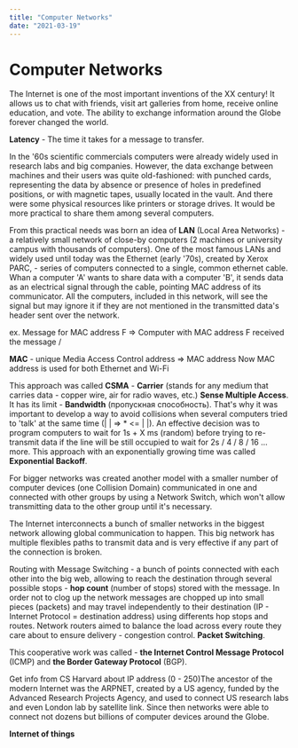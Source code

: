 ```yaml
---
title: "Computer Networks"
date: "2021-03-19"
---
```


# Computer Networks

The Internet is one of the most important inventions of the XX century! It allows us to chat with friends, visit art galleries from home, receive online education, and vote. The ability to exchange information around the Globe forever changed the world.

**Latency** - The time it takes for a message to transfer.

In the '60s scientific commercials computers were already widely used in research labs and big companies. However, the data exchange between machines and their users was quite old-fashioned:  with punched cards, representing the data by absence or presence of holes in predefined positions, or with magnetic tapes, usually located in the vault. And there were some physical resources like printers or storage drives. It would be more practical to share them among several computers. 

From this practical needs was born an idea of **LAN** (Local Area Networks) - a relatively small network of close-by computers (2 machines or university campus with thousands of computers). One of the most famous LANs and widely used until today was the Ethernet (early '70s), created by Xerox PARC, - series of computers connected to a single, common ethernet cable. Whan a computer 'A' wants to share data with a computer 'B', it sends data as an electrical signal through the cable, pointing MAC address of its communicator. All the computers, included in this network, will see the signal but may ignore it if they are not mentioned in the transmitted data's header sent over the network.

ex. Message for MAC address F => Computer with MAC address F received the message \/

**MAC** - unique Media Access Control address => MAC address
Now MAC address is used for both Ethernet and Wi-Fi

This approach was called **CSMA** - **Carrier** (stands for any medium that carries data - copper wire, air for radio waves, etc.) **Sense Multiple Access**. It has its limit - **Bandwidth** (пропускная способность). That's why it was important to develop a way to avoid collisions when several computers tried to 'talk' at the same time (| | => * <= | |). An effective decision was to program computers to wait for 1s + X ms (random) before trying to re-transmit data if the line will be still occupied to wait for 2s / 4 / 8 / 16 ... more. This approach with an exponentially growing time was called **Exponential Backoff**.

For bigger networks was created another model with a smaller number of computer devices (one Collision Domain) communicated in one and connected with other groups by using a Network Switch, which won't allow transmitting data to the other group until it's necessary. 

The Internet interconnects a bunch of smaller networks in the biggest network allowing global communication to happen. This big network has multiple flexibles paths to transmit data and is very effective if any part of the connection is broken. 

Routing with Message Switching - a bunch of points connected with each other into the big web, allowing to reach the destination through several possible stops - **hop count** (number of stops) stored with the message. In order not to clog up the network messages are chopped up into small pieces (packets) and may travel independently to their destination (IP - Internet Protocol = destination address) using differents hop stops and routes. Network routers aimed to balance the load across every route they care about to ensure delivery - congestion control.
**Packet Switching**.

This cooperative work was called - **the Internet Control Message Protocol** (ICMP) and **the Border Gateway Protocol** (BGP).

Get info from CS Harvard about IP address (0 - 250)The ancestor of the modern Internet was the ARPNET, created by a US agency, funded by the Advanced Research Projects Agency, and used to connect US research labs and even London lab by satellite link. Since then networks were able to connect not dozens but billions of computer devices around the Globe.

**Internet of things**
